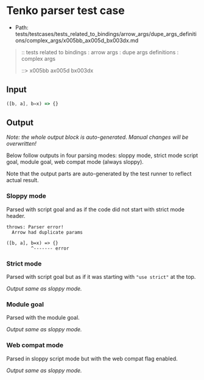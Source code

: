 # Tenko parser test case

- Path: tests/testcases/tests_related_to_bindings/arrow_args/dupe_args_definitions/complex_args/x005bb_ax005d_bx003dx.md

> :: tests related to bindings : arrow args : dupe args definitions : complex args
>
> ::> x005bb ax005d bx003dx

## Input


`````js
([b, a], b=x) => {}
`````

## Output

_Note: the whole output block is auto-generated. Manual changes will be overwritten!_

Below follow outputs in four parsing modes: sloppy mode, strict mode script goal, module goal, web compat mode (always sloppy).

Note that the output parts are auto-generated by the test runner to reflect actual result.

### Sloppy mode

Parsed with script goal and as if the code did not start with strict mode header.

`````
throws: Parser error!
  Arrow had duplicate params

([b, a], b=x) => {}
         ^------- error
`````

### Strict mode

Parsed with script goal but as if it was starting with `"use strict"` at the top.

_Output same as sloppy mode._

### Module goal

Parsed with the module goal.

_Output same as sloppy mode._

### Web compat mode

Parsed in sloppy script mode but with the web compat flag enabled.

_Output same as sloppy mode._
